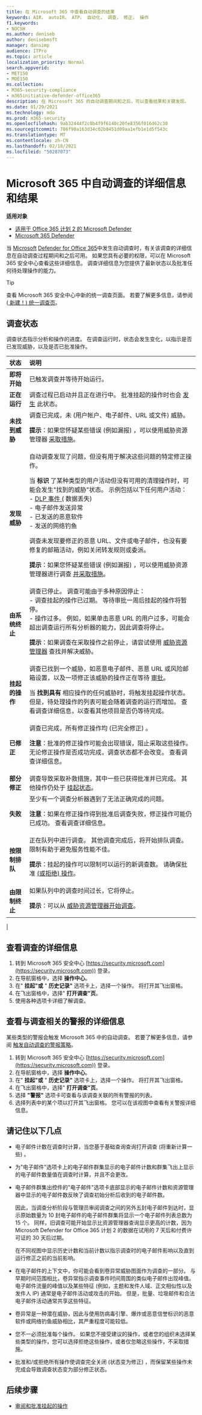 ```yaml
---
title: 在 Microsoft 365 中查看自动调查的结果
keywords: AIR， autoIR， ATP， 自动化， 调查， 修正， 操作
f1.keywords:
- NOCSH
ms.author: deniseb
author: denisebmsft
manager: dansimp
audience: ITPro
ms.topic: article
localization_priority: Normal
search.appverid:
- MET150
- MOE150
ms.collection:
- M365-security-compliance
- m365initiative-defender-office365
description: 在 Microsoft 365 的自动调查期间和之后，可以查看结果和关键发现。
ms.date: 01/29/2021
ms.technology: mdo
ms.prod: m365-security
ms.openlocfilehash: 9ab32444f2c0b4f9f6140c20fe8356f016d62c30
ms.sourcegitcommit: 786f90a163d34c02b8451d09aa1efb1e1d5f543c
ms.translationtype: MT
ms.contentlocale: zh-CN
ms.lasthandoff: 02/18/2021
ms.locfileid: "50287073"
---
```

# <a name="details-and-results-of-an-automated-investigation-in-microsoft-365"></a>Microsoft 365 中自动调查的详细信息和结果

**适用对象**
- [适用于 Office 365 计划 2 的 Microsoft Defender](office-365-atp.md)
- [Microsoft 365 Defender](../mtp/microsoft-threat-protection.md)

当 [Microsoft](office-365-air.md) [Defender for Office 365](office-365-atp.md)中发生自动调查时，有关该调查的详细信息在自动调查过程期间和之后可用。 如果您具有必要的权限，可以在 Microsoft 365 安全中心查看这些详细信息。 调查详细信息为您提供了最新状态以及批准任何待处理操作的能力。

> [!TIP]
> 查看 Microsoft 365 安全中心中新的统一调查页面。 若要了解更多信息，请参阅 ([ 新建！) 统一调查页](../mtp/mtp-autoir-results.md#new-unified-investigation-page)。

## <a name="investigation-status"></a>调查状态

调查状态指示分析和操作的进度。 在调查运行时，状态会发生变化，以指示是否已发现威胁，以及是否已批准操作。

|状态|说明|
|:---|:---|
|**即将开始**|已触发调查并等待开始运行。|
|**正在运行**|调查过程已启动并且正在进行中。 批准挂起的操作时也会 [发生](air-review-approve-pending-completed-actions.md#approve-or-reject-pending-actions) 此状态。|
|**未找到威胁**|调查已完成，未 (用户帐户、电子邮件、URL 或文件) 威胁。 <p> **提示**：如果您怀疑某些错误 (例如漏报) ，可以使用威胁资源管理器 [采取措施](threat-explorer.md)。|
|**发现威胁**|自动调查发现了问题，但没有用于解决这些问题的特定修正操作。 <p> 当 **标识** 了某种类型的用户活动但没有可用的清理操作时，可能会发生"找到的威胁"状态。 示例包括以下任何用户活动： <br/>- [DLP 事件 (](../../compliance/data-loss-prevention-policies.md) 数据丢失) <br/>- 电子邮件发送异常<br/>- 已发送的恶意软件<br/>- 发送的网络钓鱼 <p> 调查未发现要修正的恶意 URL、文件或电子邮件，也没有要修复的邮箱活动，例如关闭转发规则或委派。 <p> **提示**：如果您怀疑某些错误 (例如漏报) ，可以使用威胁资源管理器进行调查 [并采取措施](threat-explorer.md)。|
|**由系统终止**|调查已停止。 调查可能由于多种原因停止： <br/>- 调查挂起的操作已过期。 等待审批一周后挂起的操作将暂停。<br/>- 操作过多。 例如，如果单击恶意 URL 的用户过多，可能会超出调查运行所有分析器的能力，因此调查将停止。<p> **提示**：如果调查在采取操作之前停止，请尝试使用 [威胁资源管理器](threat-explorer.md) 查找并解决威胁。|
|**挂起的操作**|调查已找到一个威胁，如恶意电子邮件、恶意 URL 或风险邮箱设置，以及一项修正该威胁的操作正在等待 [审批](air-review-approve-pending-completed-actions.md)。 <p> 当 **找到具有** 相应操作的任何威胁时，将触发挂起操作状态。 但是，待处理操作的列表可能会随着调查的运行而增加。 查看调查详细信息，以查看其他项目是否仍等待完成。|
|**已修正**|调查已完成，所有修正操作均 (已完全修正) 。 <p> **注意**：批准的修正操作可能会出现错误，阻止采取这些操作。 无论修正操作是否成功完成，调查状态都不会改变。 查看调查详细信息。|
|**部分修正**|调查导致采取补救措施，其中一些已获得批准并已完成。 其他操作仍处于 [挂起状态](air-review-approve-pending-completed-actions.md)。|
|**失败**|至少有一个调查分析器遇到了无法正确完成的问题。 <p> **注意**：如果在修正操作得到批准后调查失败，修正操作可能仍已成功。 查看调查详细信息。 |
|**按限制排队**|正在队列中进行调查。 其他调查完成后，将开始排队调查。 限制有助于避免服务性能不佳。  <p> **提示**：挂起的操作可以限制可以运行的新调查数。 请确保批准 [ (或拒绝) 操作](air-review-approve-pending-completed-actions.md#approve-or-reject-pending-actions)。|
|**由限制终止**|如果队列中的调查时间过长，它将停止。 <p> **提示**：可以从 [威胁资源管理器开始调查](automated-investigation-response-office.md#example-a-security-administrator-triggers-an-investigation-from-threat-explorer)。|
|

## <a name="view-details-of-an-investigation"></a>查看调查的详细信息

1. 转到 Microsoft 365 安全中心 [https://security.microsoft.com](https://security.microsoft.com)) 登录。
2. 在导航窗格中，选择 **操作中心**。
3. 在" **挂起"或** " **历史记录"** 选项卡上，选择一个操作。 将打开其飞出窗格。
4. 在飞出窗格中，选择" **打开调查"页**。 
5. 使用各种选项卡详细了解调查。

## <a name="view-details-about-an-alert-related-to-an-investigation"></a>查看与调查相关的警报的详细信息

某些类型的警报会触发 Microsoft 365 中的自动调查。 若要了解更多信息，请参阅 [触发自动调查的警报策略](office-365-air.md#which-alert-policies-trigger-automated-investigations)。

1. 转到 Microsoft 365 安全中心 [https://security.microsoft.com](https://security.microsoft.com)) 登录。
2. 在导航窗格中，选择 **操作中心**。
3. 在" **挂起"或** " **历史记录"** 选项卡上，选择一个操作。 将打开其飞出窗格。
4. 在飞出窗格中，选择" **打开调查"页**。 
5. 选择 **"警报"** 选项卡可查看与该调查关联的所有警报的列表。
6. 选择列表中的某个项以打开其飞出窗格。 您可以在该视图中查看有关警报详细信息。

## <a name="keep-the-following-points-in-mind"></a>请记住以下几点

- 电子邮件计数在调查时计算，当您基于基础查询查询打开调查 (将重新计算一些) 。

- 为"电子邮件"选项卡上的电子邮件群集显示的电子邮件计数和群集飞出上显示的电子邮件数量值在调查时计算，并且不会更改。

- 电子邮件群集出控件的"电子邮件"选项卡底部显示的电子邮件计数和资源管理器中显示的电子邮件数反映了调查初始分析后收到的电子邮件数。

  因此，当调查分析阶段与管理员审阅调查之间的另外五封电子邮件到达时，显示原始数量为 10 封电子邮件的电子邮件群集将显示一个电子邮件列表总数为 15 个。 同样，旧调查可能开始显示比资源管理器查询显示更高的计数，因为 Microsoft Defender for Office 365 计划 2 的数据在试用的 7 天后和付费许可证的 30 天后过期。

  在不同视图中显示历史计数和当前计数以指示调查时的电子邮件影响以及直到运行修正之前的当前影响。

- 在电子邮件的上下文中，你可能会看到卷异常威胁图面作为调查的一部分。 与早期时间范围相比，卷异常指示调查事件时间周围的类似电子邮件出现峰值。 电子邮件流量的峰值以及某些特征 (例如，主题和发件人域、正文相似性以及发件人 IP) 通常是电子邮件活动或攻击的开始。 但是，批量、垃圾邮件和合法电子邮件活动通常共享这些特征。

- 卷异常是一种潜在威胁，因此与使用防病毒引擎、爆炸或恶意信誉标识的恶意软件或网络钓鱼威胁相比，其严重程度可能较低。

- 您不一必须批准每个操作。 如果您不接受建议的操作，或者您的组织未选择某些类型的操作，您可以选择拒绝这些操作，或者仅忽略这些操作，不采取措施。

- 批准和/或拒绝所有操作使调查完全关闭 (状态变为修正) ，而保留某些操作未完成会导致调查状态变为部分修正状态。

## <a name="next-steps"></a>后续步骤

- [审阅和批准挂起的操作](air-review-approve-pending-completed-actions.md#approve-or-reject-pending-actions)
